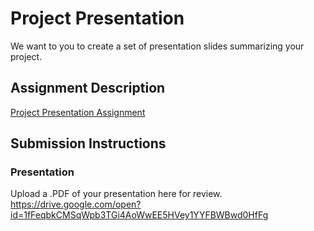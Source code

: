 # Project Presentation
We want to you to create a set of presentation slides summarizing your project.

## Assignment Description
[Project Presentation Assignment](https://education.launchcode.org/liftoff/assignments/project-presentation/)

## Submission Instructions

### Presentation
Upload a .PDF of your presentation here for review.
https://drive.google.com/open?id=1fFeqbkCMSqWpb3TGi4AoWwEE5HVey1YYFBWBwd0HfFg